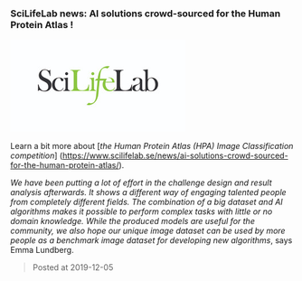 ### SciLifeLab news: AI solutions crowd-sourced for the Human Protein Atlas !
![image](./images/scilifelab.jpg)

Learn a bit more about [*the Human Protein Atlas (HPA) Image Classification competition*] (https://www.scilifelab.se/news/ai-solutions-crowd-sourced-for-the-human-protein-atlas/).

*We have been putting a lot of effort in the challenge design and result analysis afterwards. It shows a different way of engaging talented people from completely different fields. The combination of a big dataset and AI algorithms makes it possible to perform complex tasks with little or no domain knowledge. While the produced models are useful for the community, we also hope our unique image dataset can be used by more people as a benchmark image dataset for developing new algorithms*, says Emma Lundberg.

> Posted at 2019-12-05
